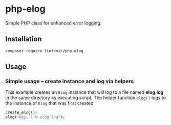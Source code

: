 # php-elog

Simple PHP class for enhanced error logging.

## Installation

```bash
composer require tintonic/php-elog
```

## Usage

### Simple usage – create instance and log via helpers

This example creates an `Elog` instance that will log to a file named **elog.log** in the same directory as executing script. The helper function `elog()` logs to the instance of `Elog` that was first created.

```php
create_elog();
elog("Hey, I'm elog.log");
```

